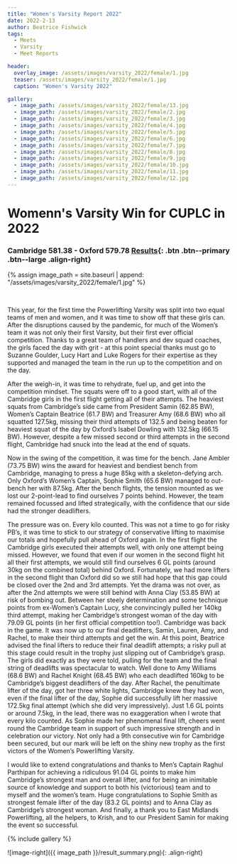 ```yaml
---
title: "Women's Varsity Report 2022"
date: 2022-2-13
author: Beatrice Fishwick
tags:
  - Meets
  - Varsity
  - Meet Reports

header:
  overlay_image: /assets/images/varsity_2022/female/1.jpg
  teaser: /assets/images/varsity_2022/female/1.jpg
  caption: "Women's Varsity 2022"

gallery:
  - image_path: /assets/images/varsity_2022/female/13.jpg
  - image_path: /assets/images/varsity_2022/female/2.jpg
  - image_path: /assets/images/varsity_2022/female/3.jpg
  - image_path: /assets/images/varsity_2022/female/4.jpg
  - image_path: /assets/images/varsity_2022/female/5.jpg
  - image_path: /assets/images/varsity_2022/female/6.jpg
  - image_path: /assets/images/varsity_2022/female/7.jpg
  - image_path: /assets/images/varsity_2022/female/8.jpg
  - image_path: /assets/images/varsity_2022/female/9.jpg
  - image_path: /assets/images/varsity_2022/female/10.jpg
  - image_path: /assets/images/varsity_2022/female/11.jpg
  - image_path: /assets/images/varsity_2022/female/12.jpg
---
```


# Womenn's Varsity Win for CUPLC in 2022

### Cambridge 581.38 - Oxford 579.78 [Results](https://www.openpowerlifting.org/m/epa/2211){: .btn .btn--primary .btn--large .align-right}

{% assign image_path = site.baseurl | append: "/assets/images/varsity_2022/female/1.jpg" %}

&nbsp;

This year, for the first time the Powerlifting Varsity was split into two equal teams of men and women, and it was time to show off that these girls can. After the disruptions caused by the pandemic, for much of the Women’s team it was not only their first Varsity, but their first ever official competition. Thanks to a great team of handlers and dev squad coaches, the girls faced the day with grit - at this point special thanks must go to Suzanne Goulder, Lucy Hart and  Luke Rogers for their expertise as they supported and managed the team in the run up to the competition and on the day.

After the weigh-in, it was time to rehydrate, fuel up, and get into the competition mindset. The squats were off to a good start, with all of the Cambridge girls in the first flight getting all of their attempts. The heaviest squats from Cambridge’s side came from President Samin (62.85 BW), Women’s Captain Beatrice (61.7 BW) and Treasurer Amy (68.6 BW) who all squatted 127.5kg, missing their third attempts of 132.5 and being beaten for heaviest squat of the day by Oxford’s Isabel Dowling with 132.5kg (66.15 BW). However, despite a few missed second or third attempts in the second flight, Cambridge had snuck into the lead at the end of squats.

Now in the swing of the competition, it was time for the bench. Jane Ambler (73.75 BW) wins the award for heaviest and bendiest bench from Cambridge, managing to press a huge 85kg with a skeleton-defying arch. Only Oxford’s Women’s Captain, Sophie Smith (65.6 BW) managed to out-bench her with 87.5kg. After the bench flights, the tension mounted as we lost our 2-point-lead to find ourselves 7 points behind. However, the team remained focussed and lifted strategically, with the confidence that our side had the stronger deadlifters.

The pressure was on. Every kilo counted. This was not a time to go for risky PB’s, it was time to stick to our strategy of conservative lifting to maximise our totals and hopefully pull ahead of Oxford again. In the first flight the Cambridge girls executed their attempts well, with only one attempt being missed. However, we found that even if our women in the second flight hit all their first attempts, we would still find ourselves 6 GL points (around 30kg on the combined total) behind Oxford. Fortunately, we had more lifters in the second flight than Oxford did so we still had hope that this gap could be closed over the 2nd and 3rd attempts. Yet the drama was not over, as after the 2nd attempts we were still behind with Anna Clay (53.85 BW) at risk of bombing out. Between her steely determination and some technique points from ex-Women’s Captain Lucy, she convincingly pulled her 140kg third attempt, making her Cambridge’s strongest woman of the day with 79.09 GL points (in her first official competition too!). Cambridge was back in the game. It was now up to our final deadlifters, Samin, Lauren, Amy, and Rachel, to make their third attempts and get the win. At this point, Beatrice advised the final lifters to reduce their final deadlift attempts; a risky pull at this stage could result in the trophy just slipping out of Cambridge’s grasp. The girls did exactly as they were told, pulling for the team and the final string of deadlifts was spectacular to watch. Well done to Amy Williams (68.6 BW) and Rachel Knight (68.45 BW) who each deadlifted 160kg to be Cambridge’s biggest deadlifters of the day. After Rachel, the penultimate lifter of the day, got her three white lights, Cambridge knew they had won, even if the final lifter of the day, Sophie did successfully lift her massive 172.5kg final attempt (which she did very impressively). Just 1.6 GL points or around 7.5kg, in the lead, there was no exaggeration when I wrote that every kilo counted. As Sophie made her phenomenal final lift, cheers went round the Cambridge team in support of such impressive strength and in celebration our victory. Not only had a 9th consecutive win for Cambridge been secured, but our mark will be left on the shiny new trophy as the first victors of the Women’s Powerlifting Varsity. 

I would like to extend congratulations and thanks to Men’s Captain Raghul Parthipan for achieving a ridiculous 91.04 GL points to make him Cambridge’s strongest man and overall lifter, and for being an inimitable source of knowledge and support to both his (victorious) team and to myself and the women’s team. Huge congratulations to Sophie Smith as strongest female lifter of the day (83.2 GL points) and to Anna Clay as Cambridge’s strongest woman. And finally, a thank you to East Midlands Powerlifting, all the helpers, to Krish, and to our President Samin for making the event so successful.
 


{% include gallery %}

![image-right]({{ image_path }}/result_summary.png){: .align-right}



